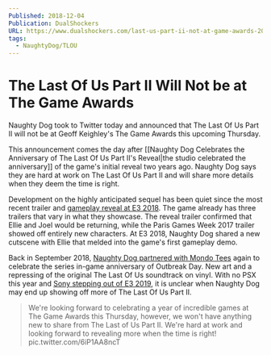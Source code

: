 ```yaml
---
Published: 2018-12-04
Publication: DualShockers
URL: https://www.dualshockers.com/last-us-part-ii-not-at-game-awards-2018/
tags:
  - NaughtyDog/TLOU
---
```

# The Last Of Us Part II Will Not be at The Game Awards

Naughty Dog took to Twitter today and announced that The Last Of Us Part II will not be at Geoff Keighley's The Game Awards this upcoming Thursday. 

This announcement comes the day after [[Naughty Dog Celebrates the Anniversary of The Last Of Us Part II's Reveal|the studio celebrated the anniversary]] of the game's initial reveal two years ago. Naughty Dog says they are hard at work on The Last Of Us Part II and will share more details when they deem the time is right. 

Development on the highly anticipated sequel has been quiet since the most recent trailer and [gameplay reveal at E3 2018](https://www.dualshockers.com/last-us-part-ii-reveal-e3-2018/). The game already has three trailers that vary in what they showcase. The reveal trailer confirmed that Ellie and Joel would be returning, while the Paris Games Week 2017 trailer showed off entirely new characters. At E3 2018, Naughty Dog shared a new cutscene with Ellie that melded into the game's first gameplay demo. 

Back in September 2018, [Naughty Dog partnered with Mondo Tees](https://www.dualshockers.com/the-last-of-us-part-ii-outbreak-day-ellie-t-shirt-vinyl-record-poster-and-more/) again to celebrate the series in-game anniversary of Outbreak Day. New art and a repressing of the original The Last Of Us soundtrack on vinyl. With no PSX this year and [Sony stepping out of E3 2019](https://www.dualshockers.com/sony-e3-2019-nintendo-microsoft-comment/), it is unclear when Naughty Dog may end up showing off more of The Last Of Us Part II.

> We're looking forward to celebrating a year of incredible games at The Game Awards this Thursday, however, we won't have anything new to share from The Last of Us Part II. We're hard at work and looking forward to revealing more when the time is right! pic.twitter.com/6iP1AA8ncT
